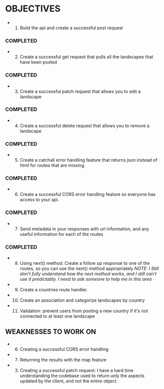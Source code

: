 # OBJECTIVES
- 1. Build the api and create a successful post request
### COMPLETED

- 2. Create a successful get request that pulls all the landscapes that have been posted
### COMPLETED

- 3. Create a successful patch request that allows you to edit a landscape
### COMPLETED

- 4. Create a successful delete request that allows you to remove a landscape
### COMPLETED

- 5. Create a catchall error handling feature that returns json instead of html for routes that are missing.
### COMPLETED

- 6. Create a successful CORS error handling feature so everyone has access to your api.
### COMPLETED

- 7. Send metadata in your responses with url information, and any useful information for each of the routes
### COMPLETED

- 8. Using next() method: Create a follow up response to one of the routes, so you can use the next() method appropriately
*NOTE: I Still don't fully understand how the next method works, and I still can't use it predictably. I need to ask someone to help me in this area*
- 9. Create a countries route handler.
- 10. Create an association and categorize landscapes by country
- 11. Validation: prevent users from posting a new country if it's not connected to at least one landscape

## WEAKNESSES TO WORK ON
- 6. Creating a successful CORS error handling
- 7. Returning the results with the map feature
- 3. Creating a successful patch request: I have a hard time understanding the codebase used to return unly the aspects updated by the client, and not the entire object.
